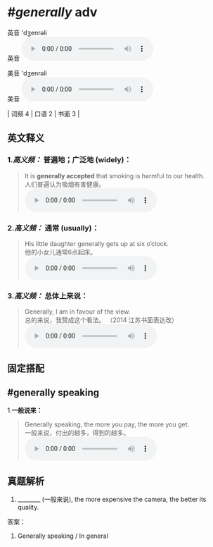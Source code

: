 # ***\#generally*** adv
英音 'dʒenrəli  
英音
<audio src="./media/generally-B.aac" controls="controls"></audio>

美音 'dʒenrəli  
美音
<audio src="./media/generally.aac" controls="controls"></audio>



| 词频 4 | 口语 2 | 书面 3 |  

英文释义
---
### 1.*高义频：* **普遍地；广泛地 (widely)：**  

 > It is **generally accepted** that smoking is harmful to our health.  
 > 人们普遍认为吸烟有害健康。    
<audio src="./media/generally-2.aac" controls="controls"></audio>

### 2.*高义频：* **通常 (usually)：**  

 > His little daughter generally gets up at six o’clock.  
 > 他的小女儿通常6点起床。    
<audio src="./media/generally-1.aac" controls="controls"></audio>

### 3.*高义频：* **总体上来说：**  

 > Generally, I am in favour of the view.  
 > 总的来说，我赞成这个看法。  （2014 江苏书面表达改）  
<audio src="./media/Generally, I am in favour of the view_AAC.aac" controls="controls"></audio>


固定搭配
---
## \#generally speaking
1.**一般说来：**  

 > Generally speaking, the more you pay, the more you get.  
 > 一般来说，付出的越多，得到的越多。    
<audio src="./media/generally-3.aac" controls="controls"></audio>


真题解析
---
1. ________ (一般来说), the more expensive the camera, the better its quality.  

答案：
1. Generally speaking / In general  

